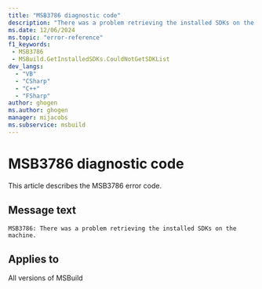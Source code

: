 ```yaml
---
title: "MSB3786 diagnostic code"
description: "There was a problem retrieving the installed SDKs on the machine."
ms.date: 12/06/2024
ms.topic: "error-reference"
f1_keywords:
 - MSB3786
 - MSBuild.GetInstalledSDKs.CouldNotGetSDKList
dev_langs:
  - "VB"
  - "CSharp"
  - "C++"
  - "FSharp"
author: ghogen
ms.author: ghogen
manager: mijacobs
ms.subservice: msbuild
---
```


# MSB3786 diagnostic code

<!-- :::ErrorDefinitionDescription::: -->
<!-- :::editable-content name="introDescription"::: -->
This article describes the MSB3786 error code.
<!-- :::editable-content-end::: -->

## Message text

`MSB3786: There was a problem retrieving the installed SDKs on the machine.`

<!-- :::editable-content name="postOutputDescription"::: -->
<!--
{StrBegin="MSB3786: "}
-->
<!-- :::editable-content-end::: -->
<!-- :::ErrorDefinitionDescription-end::: -->

## Applies to

All versions of MSBuild
